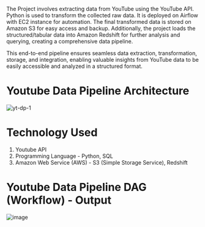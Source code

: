 The Project involves extracting data from YouTube using the YouTube API. Python is used to transform the collected raw data. It is deployed on Airflow with EC2 instance for automation. The final transformed data is stored on Amazon S3 for easy access and backup. Additionally, the project loads the structured/tabular data into Amazon Redshift for further analysis and querying, creating a comprehensive data pipeline.

This end-to-end pipeline ensures seamless data extraction, transformation, storage, and integration, enabling valuable insights from YouTube data to be easily accessible and analyzed in a structured format.

# Youtube Data Pipeline Architecture
![yt-dp-1](https://github.com/riti215/Youtube_Data_Pipeline/assets/57587827/ef0732a1-605d-478e-af65-5a84d540a6a7)

# Technology Used
1. Youtube API
2. Programming Language - Python, SQL
3. Amazon Web Service (AWS) - S3 (Simple Storage Service), Redshift

# Youtube Data Pipeline DAG (Workflow) - Output
![image](https://github.com/riti215/Youtube_Data_Pipeline/assets/57587827/9e18f305-2796-4ed5-bfe5-8d29f9e7064b)
